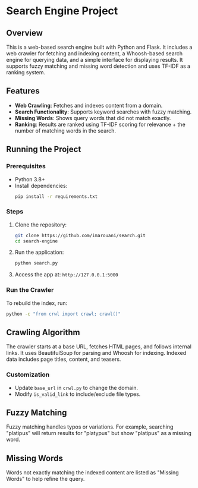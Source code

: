# Search Engine Project

## Overview

This is a web-based search engine built with Python and Flask. It includes a web crawler for fetching and indexing content, a Whoosh-based search engine for querying data, and a simple interface for displaying results. It supports fuzzy matching and missing word detection and uses TF-IDF as a ranking system.

## Features

- **Web Crawling**: Fetches and indexes content from a domain.
- **Search Functionality**: Supports keyword searches with fuzzy matching.
- **Missing Words**: Shows query words that did not match exactly.
- **Ranking**: Results are ranked using TF-IDF scoring for relevance + the number of matching words in the search.

## Running the Project

### Prerequisites

- Python 3.8+
- Install dependencies:
  ```bash
  pip install -r requirements.txt
  ```

### Steps

1. Clone the repository:
   ```bash
   git clone https://github.com/imarouani/search.git
   cd search-engine
   ```
2. Run the application:
   ```bash
   python search.py
   ```
3. Access the app at: `http://127.0.0.1:5000`

### Run the Crawler

To rebuild the index, run:

```bash
python -c "from crwl import crawl; crawl()"
```

## Crawling Algorithm

The crawler starts at a base URL, fetches HTML pages, and follows internal links. It uses BeautifulSoup for parsing and Whoosh for indexing. Indexed data includes page titles, content, and teasers.

### Customization

- Update `base_url` in `crwl.py` to change the domain.
- Modify `is_valid_link` to include/exclude file types.

## Fuzzy Matching

Fuzzy matching handles typos or variations. For example, searching "platipus" will return results for "platypus" but show "platipus" as a missing word.

## Missing Words

Words not exactly matching the indexed content are listed as "Missing Words" to help refine the query.
